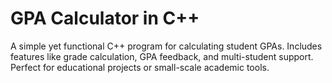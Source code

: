 # GPA Calculator in C++
 A simple yet functional C++ program for calculating student GPAs. Includes features like grade calculation, GPA feedback, and multi-student support. Perfect for educational projects or small-scale academic tools.
